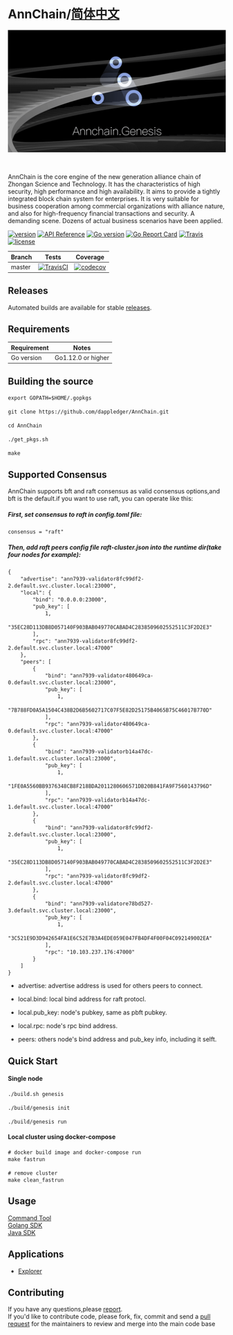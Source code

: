 # AnnChain/[简体中文](README_CN.md)

![banner](docs/img/ann.png)

<br/>

AnnChain is the core engine of the new generation alliance chain of Zhongan Science and Technology. It has the characteristics of high security, high performance and high availability. It aims to provide a tightly integrated block chain system for enterprises. It is very suitable for business cooperation among commercial organizations with alliance nature, and also for high-frequency financial transactions and security. A demanding scene. Dozens of actual business scenarios have been applied.

[![version](https://img.shields.io/github/v/tag/dappledger/AnnChain.svg?sort=semver)](https://github.com/dappledger/AnnChain/releases/latest)
[![API Reference](https://camo.githubusercontent.com/915b7be44ada53c290eb157634330494ebe3e30a/68747470733a2f2f676f646f632e6f72672f6769746875622e636f6d2f676f6c616e672f6764646f3f7374617475732e737667)](https://godoc.org/github.com/dappledger/AnnChain)
[![Go version](https://img.shields.io/badge/go-1.12.0-blue.svg)](https://github.com/moovweb/gvm)
[![Go Report Card](https://goreportcard.com/badge/github.com/dappledger/AnnChain)](https://goreportcard.com/report/github.com/dappledger/AnnChain)
[![Travis](https://travis-ci.org/dappledger/AnnChain.svg?branch=master)](https://travis-ci.org/dappledger/AnnChain)
[![license](https://img.shields.io/github/license/dappledger/AnnChain.svg)](https://github.com/dappledger/AnnChain/blob/master/LICENSE)

| Branch | Tests                                                                                                                                                | Coverage                                                                                                                             |
| ------ | ---------------------------------------------------------------------------------------------------------------------------------------------------- | ------------------------------------------------------------------------------------------------------------------------------------ |
| master | [![TravisCI](https://travis-ci.org/dappledger/AnnChain.svg?branch=master)](https://travis-ci.org/dappledger/AnnChain)  | [![codecov](https://codecov.io/gh/dappledger/AnnChain/branch/master/graph/badge.svg)](https://codecov.io/gh/dappledger/AnnChain) |



## Releases

Automated builds are available for stable [releases](https://github.com/dappledger/AnnChain/releases).



## Requirements

| Requirement | Notes              |
| ----------- | ------------------ |
| Go version  | Go1.12.0 or higher |


## Building the source 

``` shell
export GOPATH=$HOME/.gopkgs

git clone https://github.com/dappledger/AnnChain.git

cd AnnChain

./get_pkgs.sh

make
```

## Supported Consensus

AnnChain supports bft and raft consensus as valid consensus options,and bft is the default.if you want to use raft, you can operate like this:

##### First, set consensus to raft in config.toml file:

``` shell
consensus = "raft"
```

##### Then, add raft peers config file raft-cluster.json into the runtime dir(take four nodes for example):

``` shell
{
    "advertise": "ann7939-validator8fc99df2-2.default.svc.cluster.local:23000",
    "local": {
        "bind": "0.0.0.0:23000",
        "pub_key": [
            1,
            "35EC28D113DB8D057140F903BAB049770CABAD4C2838509602552511C3F2D2E3"
        ],
        "rpc": "ann7939-validator8fc99df2-2.default.svc.cluster.local:47000"
    },
    "peers": [
        {
            "bind": "ann7939-validator480649ca-0.default.svc.cluster.local:23000",
            "pub_key": [
                1,
                "7B788FD0A5A1504C438B2D6B5602717C07F5E82D25175B4065B75C46017B770D"
            ],
            "rpc": "ann7939-validator480649ca-0.default.svc.cluster.local:47000"
        },
        {
            "bind": "ann7939-validatorb14a47dc-1.default.svc.cluster.local:23000",
            "pub_key": [
                1,
                "1FE0A5560BB9376348CB8F218BDA2011280606571DB20B841FA9F7560143796D"
            ],
            "rpc": "ann7939-validatorb14a47dc-1.default.svc.cluster.local:47000"
        },
        {
            "bind": "ann7939-validator8fc99df2-2.default.svc.cluster.local:23000",
            "pub_key": [
                1,
                "35EC28D113DB8D057140F903BAB049770CABAD4C2838509602552511C3F2D2E3"
            ],
            "rpc": "ann7939-validator8fc99df2-2.default.svc.cluster.local:47000"
        },
        {
            "bind": "ann7939-validatore78bd527-3.default.svc.cluster.local:23000",
            "pub_key": [
                1,
                "3C521E9D3D942654FA1E6C52E7B3A4EDE059E047FB4DF4F00F04C092149002EA"
            ],
            "rpc": "10.103.237.176:47000"
        }
    ]
}
```

* advertise: advertise address is used for others peers to connect.

* local.bind: local bind address for raft protocl.

* local.pub_key: node's pubkey, same as pbft pubkey.

* local.rpc: node's rpc bind address.

* peers: others node's bind address and pub_key info, including it selft.


## Quick Start

#### Single node

``` shell
./build.sh genesis

./build/genesis init

./build/genesis run
```

#### Local cluster using docker-compose

``` shell
# docker build image and docker-compose run
make fastrun

# remove cluster
make clean_fastrun
```

## Usage

[Command Tool](docs/cmd.md)
<br/>
[Golang SDK](https://github.com/dappledger/AnnChain-go-sdk)
<br/>
[Java SDK](https://github.com/dappledger/ann-java-sdk)


## Applications

- [Explorer](https://github.com/dappledger/ann-explorer)



## Contributing

If you have any questions,please [report](https://github.com/dappledger/AnnChain/issues).
<br/>
If you'd like to contribute code, please fork, fix, commit and send a [pull request](https://github.com/dappledger/AnnChain/pulls) for the maintainers to review and merge into the main code base






